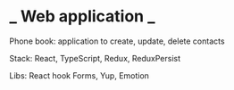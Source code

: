 # **_ Web application _**

Phone book: application to create, update, delete contacts

Stack: React, TypeScript, Redux, ReduxPersist

Libs: React hook Forms, Yup, Emotion
